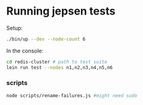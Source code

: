 # Running jepsen tests
Setup:

```sh
./bin/up --dev --node-count 6
```

In the console:
```sh
cd redis-cluster # path to test suite
lein run test --nodes n1,n2,n3,n4,n5,n6
```

### scripts
```sh
node scripts/rename-failures.js #might need sudo
```
